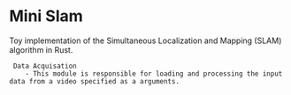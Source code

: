 # Mini Slam

Toy implementation of the Simultaneous Localization and Mapping (SLAM) algorithm in Rust. 

     Data Acquisation
        - This module is responsible for loading and processing the input data from a video specified as a arguments.


      
            
            